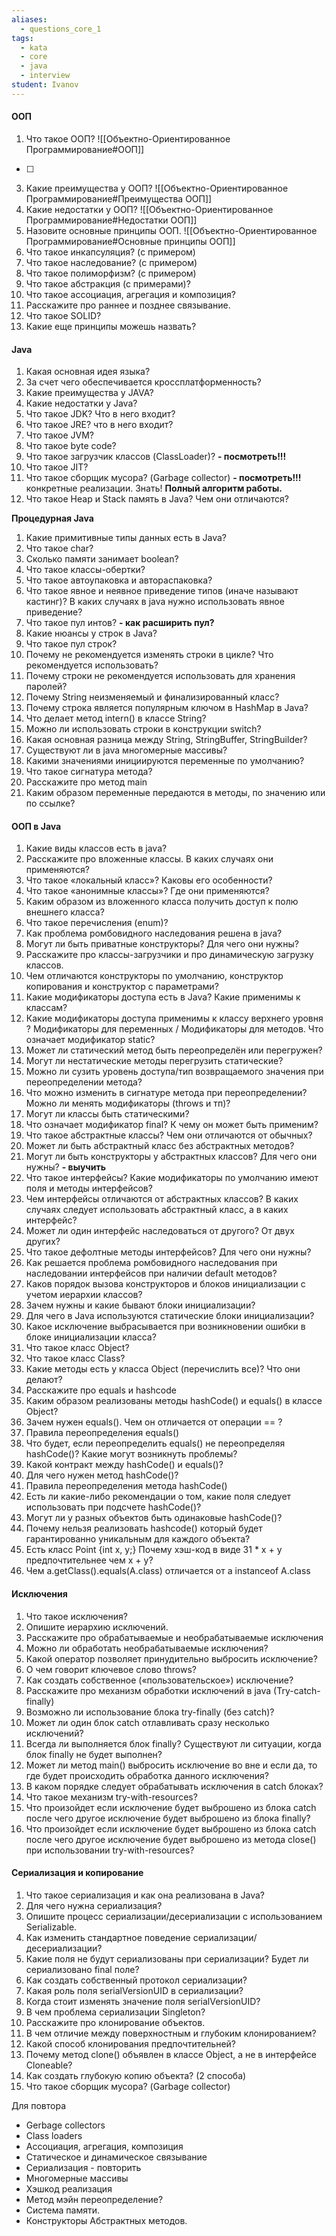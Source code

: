 ```yaml
---
aliases:
  - questions_core_1
tags:
  - kata
  - core
  - java
  - interview
student: Ivanov
---
```


#### ООП
1. Что такое ООП? ![[Объектно-Ориентированное Программирование#ООП]]
- [ ] 
3. Какие преимущества у ООП? ![[Объектно-Ориентированное Программирование#Преимущества ООП]]
4. Какие недостатки у ООП? ![[Объектно-Ориентированное Программирование#Недостатки ООП]]
5. Назовите основные принципы ООП. ![[Объектно-Ориентированное Программирование#Основные принципы ООП]]
6. Что такое инкапсуляция? (c примером)
7. Что такое наследование? (c примером)
8. Что такое полиморфизм? (с примером)
9. Что такое абстракция (с примерами)?
10. Что такое ассоциация, агрегация и композиция?
11. Расскажите про раннее и позднее связывание.
12. Что такое SOLID?
13. Какие еще принципы можешь назвать?

#### Java
1. Какая основная идея языка?
2. За счет чего обеспечивается кроссплатформенность?
3. Какие преимущества у JAVA?
4. Какие недостатки у Java?
5. Что такое JDK? Что в него входит?
6. Что такое JRE? что в него входит?
7. Что такое JVM?
8. Что такое byte code?
9. Что такое загрузчик классов (ClassLoader)? **- посмотреть!!!**
10. Что такое JIT?
11. Что такое сборщик мусора? (Garbage collector) **- посмотреть!!!** конкретные реализации. Знать! **Полный алгоритм работы.**
12. Что такое Heap и Stack память в Java? Чем они отличаются?

**Процедурная Java**
1. Какие примитивные типы данных есть в Java?
2. Что такое char?
3. Сколько памяти занимает boolean?
4. Что такое классы-обертки?
5. Что такое автоупаковка и автораспаковка?
6. Что такое явное и неявное приведение типов (иначе называют кастинг)? В каких случаях в java нужно использовать явное приведение?
7. Что такое пул интов? **- как расширить пул?**
8. Какие нюансы у строк в Java?
9. Что такое пул строк?
10. Почему не рекомендуется изменять строки в цикле? Что рекомендуется использовать?
11. Почему строки не рекомендуется использовать для хранения паролей?
12. Почему String неизменяемый и финализированный класс?
13. Почему строка является популярным ключом в HashMap в Java?
14. Что делает метод intern() в классе String?
15. Можно ли использовать строки в конструкции switch?
16. Какая основная разница между String, StringBuffer, StringBuilder?
17. Существуют ли в java многомерные массивы?
18. Какими значениями инициируются переменные по умолчанию?
19. Что такое сигнатура метода?
20. Расскажите про метод main
21. Каким образом переменные передаются в методы, по значению или по ссылке?

#### ООП в Java
1. Какие виды классов есть в java?
2. Расскажите про вложенные классы. В каких случаях они применяются?
3. Что такое «локальный класс»? Каковы его особенности?
4. Что такое «анонимные классы»? Где они применяются?
5. Каким образом из вложенного класса получить доступ к полю внешнего класса?
6. Что такое перечисления (enum)?
7. Как проблема ромбовидного наследования решена в java?
8. Могут ли быть приватные конструкторы? Для чего они нужны?
9. Расскажите про классы-загрузчики и про динамическую загрузку классов.
10. Чем отличаются конструкторы по умолчанию, конструктор копирования и конструктор с параметрами?
11. Какие модификаторы доступа есть в Java? Какие применимы к классам?
12. Какие модификаторы доступа применимы к классу верхнего уровня ? Модификаторы для переменных / Модификаторы для методов. Что означает модификатор static?
13. Может ли статический метод быть переопределён или перегружен?
14. Могут ли нестатические методы перегрузить статические?
15. Можно ли сузить уровень доступа/тип возвращаемого значения при переопределении метода?
16. Что можно изменить в сигнатуре метода при переопределении? Можно ли менять модификаторы (throws и тп)?
17. Могут ли классы быть статическими?
18. Что означает модификатор final? К чему он может быть применим?
19. Что такое абстрактные классы? Чем они отличаются от обычных?
20. Может ли быть абстрактный класс без абстрактных методов?
21. Могут ли быть конструкторы у абстрактных классов? Для чего они нужны? **- выучить**
22. Что такое интерфейсы? Какие модификаторы по умолчанию имеют поля и методы интерфейсов?
23. Чем интерфейсы отличаются от абстрактных классов? В каких случаях следует использовать абстрактный класс, а в каких интерфейс?
24. Может ли один интерфейс наследоваться от другого? От двух других?
25. Что такое дефолтные методы интерфейсов? Для чего они нужны?
26. Как решается проблема ромбовидного наследования при наследовании интерфейсов при наличии default методов?
27. Каков порядок вызова конструкторов и блоков инициализации с учетом иерархии классов?
28. Зачем нужны и какие бывают блоки инициализации?
29. Для чего в Java используются статические блоки инициализации?
30. Какое исключение выбрасывается при возникновении ошибки в блоке инициализации класса?
31. Что такое класс Object?
32. Что такое класс Class?
33. Какие методы есть у класса Object (перечислить все)? Что они делают?
34. Расскажите про equals и hashcode
35. Каким образом реализованы методы hashCode() и equals() в классе Object?
36. Зачем нужен equals(). Чем он отличается от операции \== ?
37. Правила переопределения equals()
38. Что будет, если переопределить equals() не переопределяя hashCode()? Какие могут возникнуть проблемы?
39. Какой контракт между hashCode() и equals()?
40. Для чего нужен метод hashCode()?
41. Правила переопределения метода hashСode()
42. Есть ли какие-либо рекомендации о том, какие поля следует использовать при подсчете hashCode()?
43. Могут ли у разных объектов быть одинаковые hashCode()?
44. Почему нельзя реализовать hashcode() который будет гарантированно уникальным для каждого объекта?
45. Есть класс Point {int x, y;} Почему хэш-код в виде 31 * x + y предпочтительнее чем x + y?
46. Чем a.getClass().equals(A.class) отличается от a instanceof A.class

#### Исключения
1. Что такое исключения?
2. Опишите иерархию исключений.
3. Расскажите про обрабатываемые и необрабатываемые исключения
4. Можно ли обработать необрабатываемые исключения?
5. Какой оператор позволяет принудительно выбросить исключение?
6. О чем говорит ключевое слово throws?
7. Как создать собственное («пользовательское») исключение?
8. Расскажите про механизм обработки исключений в java (Try-catch-finally)
9. Возможно ли использование блока try-finally (без catch)?
10. Может ли один блок catch отлавливать сразу несколько исключений?
11. Всегда ли выполняется блок finally? Существуют ли ситуации, когда блок finally не будет выполнен?
12. Может ли метод main() выбросить исключение во вне и если да, то где будет происходить обработка данного исключения?
13. В каком порядке следует обрабатывать исключения в catch блоках?
14. Что такое механизм try-with-resources?
15. Что произойдет если исключение будет выброшено из блока catch после чего другое исключение будет выброшено из блока finally?
16. Что произойдет если исключение будет выброшено из блока catch после чего другое исключение будет выброшено из метода close() при использовании try-with-resources?

#### Сериализация и копирование
1. Что такое сериализация и как она реализована в Java?
2. Для чего нужна сериализация?
3. Опишите процесс сериализации/десериализации с использованием Serializable.
4. Как изменить стандартное поведение сериализации/десериализации?
5. Какие поля не будут сериализованы при сериализации? Будет ли сериализовано final поле?
6. Как создать собственный протокол сериализации?
7. Какая роль поля serialVersionUID в сериализации?
8. Когда стоит изменять значение поля serialVersionUID?
9. В чем проблема сериализации Singleton?
10. Расскажите про клонирование объектов.
11. В чем отличие между поверхностным и глубоким клонированием?
12. Какой способ клонирования предпочтительней?
13. Почему метод clone() объявлен в классе Object, а не в интерфейсе Cloneable?
14. Как создать глубокую копию объекта? (2 способа)
15. Что такое сборщик мусора? (Garbage collector)

Для повтора
- Gerbage collectors
- Class loaders
- Ассоциация, агрегация, композиция
- Статическое и динамическое связывание
- Сериализация - повторить
- Многомерные массивы
- Хэшкод реализация
- Метод мэйн переопределение?
- Система памяти.
- Конструкторы Абстрактных методов.